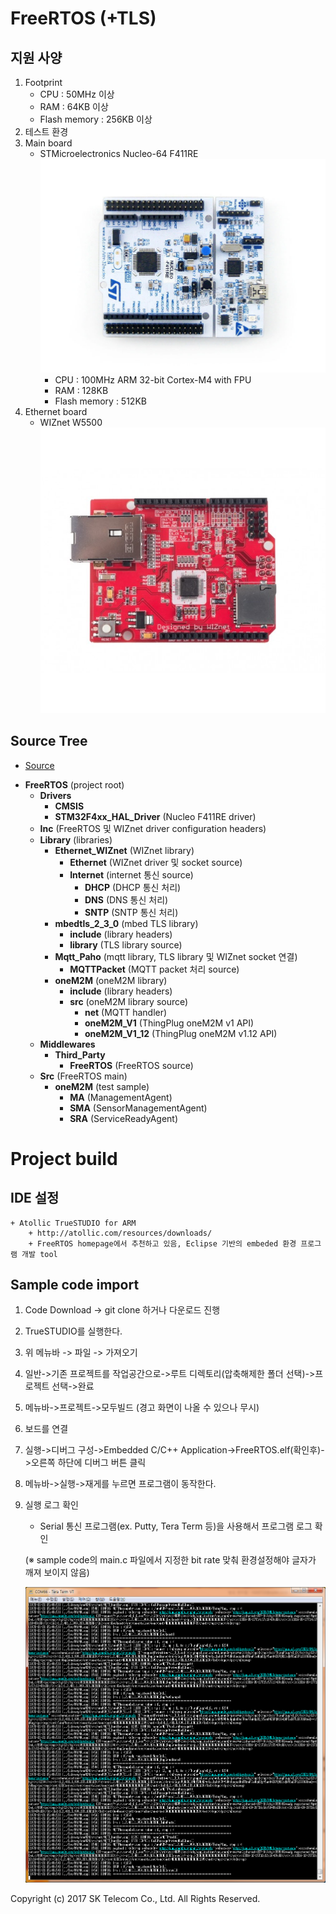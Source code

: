 # FreeRTOS (+TLS)

## 지원 사양

1. Footprint
	+ CPU : 50MHz 이상
	+ RAM : 64KB 이상
	+ Flash memory : 256KB 이상
2. 테스트 환경
 1. Main board
	+ STMicroelectronics Nucleo-64 F411RE
	![NUCLEO-F411RE.jpg](/SDK_V1_14/images/NUCLEO-F411RE.jpg)
		+ CPU : 100MHz ARM 32-bit Cortex-M4 with FPU
		+ RAM : 128KB
		+ Flash memory : 512KB
 2. Ethernet board
	+ WIZnet W5500
    ![w5500_ethernet_shield.jpg](/SDK_V1_14/images/w5500_ethernet_shield.jpg)
    
## Source Tree

* [Source](https://github.com/SKT-ThingPlug/thingplug-device-sdk-C/tree/master/FreeRTOS)
+ __FreeRTOS__ (project root)
	+ __Drivers__
		+ __CMSIS__
		+ __STM32F4xx_HAL_Driver__ (Nucleo F411RE driver)
	+ __Inc__ (FreeRTOS 및 WIZnet driver configuration headers)
	+ __Library__ (libraries)
		+ __Ethernet_WIZnet__ (WIZnet library)
			+ __Ethernet__ (WIZnet driver 및 socket source)
			+ __Internet__ (internet 통신 source)
				+ __DHCP__ (DHCP 통신 처리)
				+ __DNS__ (DNS 통신 처리)
				+ __SNTP__ (SNTP 통신 처리)
		+ __mbedtls_2_3_0__ (mbed TLS library)
			+ __include__ (library headers)
			+ __library__ (TLS library source)
		+ __Mqtt_Paho__ (mqtt library, TLS library 및 WIZnet socket 연결)
			+ __MQTTPacket__ (MQTT packet 처리 source)
		+ __oneM2M__ (oneM2M library)
			+ __include__ (library headers)
			+ __src__ (oneM2M library source)
				+ __net__ (MQTT handler)
				+ __oneM2M_V1__ (ThingPlug oneM2M v1 API)
				+ __oneM2M_V1_12__ (ThingPlug oneM2M v1.12 API)
	+ __Middlewares__
		+ __Third_Party__
			+ __FreeRTOS__ (FreeRTOS source)
	+ __Src__ (FreeRTOS main)
		+ __oneM2M__ (test sample)
			+ __MA__ (ManagementAgent)
			+ __SMA__ (SensorManagementAgent)
			+ __SRA__ (ServiceReadyAgent)

# Project build

## IDE 설정
	
	+ Atollic TrueSTUDIO for ARM
		+ http://atollic.com/resources/downloads/
		+ FreeRTOS homepage에서 추천하고 있음, Eclipse 기반의 embeded 환경 프로그램 개발 tool

## Sample code import

1. Code Download
-> git clone 하거나 다운로드 진행
2. TrueSTUDIO를 실행한다.
3. 위 메뉴바 -> 파일 -> 가져오기
4. 일반->기존 프로젝트를 작업공간으로->루트 디렉토리(압축해제한 폴더 선택)->프로젝트 선택->완료
5. 메뉴바->프로젝트->모두빌드 (경고 화면이 나올 수 있으나 무시)
6. 보드를 연결
7. 실행->디버그 구성->Embedded C/C++ Application->FreeRTOS.elf(확인후)->오른쪽 하단에 디버그 버튼 클릭
8. 메뉴바->실행->재게를 누르면 프로그램이 동작한다.
9. 실행 로그 확인
	+ Serial 통신 프로그램(ex. Putty, Tera Term 등)을 사용해서 프로그램 로그 확인
	
	(※ sample code의 main.c 파일에서 지정한 bit rate 맞춰 환경설정해야 글자가 깨져 보이지 않음)
	
	![serial_log.png](/SDK_V1_14/images/serial_log.png)

Copyright (c) 2017 SK Telecom Co., Ltd. All Rights Reserved.

